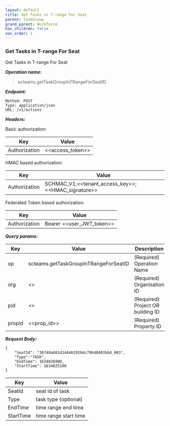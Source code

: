 ```yaml
---
layout: default
title: Get Tasks in T-range For Seat
parent: TaskGroup
grand_parent: Workforce
has_children: false
nav_order: 1
---
```



### Get Tasks in T-range For Seat

Get Tasks in T-range For Seat

***Operation name:***

> scteams.getTaskGroupInTRangeForSeatID

***Endpoint:***

```
Method: POST
Type: application/json
URL: /v1/actions
```

***Headers:***

Basic authorization:

|Key|Value|
|---|---|
|Authorization|<<access_token>>|


HMAC based authorization:

|Key|Value|
|---|---|
|Authorization|SCHMAC_V1;<<tenant_access_key>>;<<HMAC_signature>>|

Federated Token based authorization:

|Key|Value|
|---|---|
|Authorization|Bearer <<user_JWT_token>>|

***Query params:***

| Key | Value | Description |
| --- | ------|-------------|
| op | scteams.getTaskGroupInTRangeForSeatID | (Required) Operation Name |
| org | <<org>> | (Required) Organisation ID |
| pid | <<pid>> | (Required) Project OR building ID |
| propid | <<prop_id>> | (Required) Property ID |


***Request Body:***

```
{
    "SeatId": "3b749a681d14446292b6c79b48403bbd_003",
    "Type":"TASK",
    "EndTime": 1634826900,
    "StartTime": 1634825100
}
```

|Key|Value|
|---|---|
|SeatId|seat id of task|
|Type|task type (optional)|
|EndTime|time range end time|
|StartTime|time range start time|